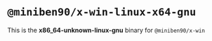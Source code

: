 # `@miniben90/x-win-linux-x64-gnu`

This is the **x86_64-unknown-linux-gnu** binary for `@miniben90/x-win`
